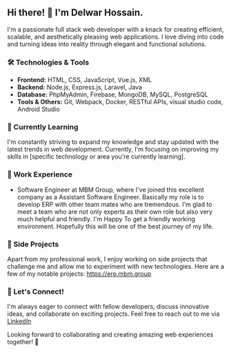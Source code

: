 ## Hi there! 👋 I'm Delwar Hossain.
I'm a passionate full stack web developer with a knack for creating efficient, scalable, and aesthetically pleasing web applications. I love diving into code and turning ideas into reality through elegant and functional solutions.

### 🛠️ Technologies & Tools
- **Frontend:** HTML, CSS, JavaScript, Vue.js, XML
- **Backend:** Node.js, Express.js, Laravel, Java
- **Database:** PhpMyAdmin, Firebase, MongoDB, MySQL, PostgreSQL
- **Tools & Others:** Git, Webpack, Docker, RESTful APIs, visual studio code, Android Studio

### 🌱 Currently Learning
I'm constantly striving to expand my knowledge and stay updated with the latest trends in web development. Currently, I'm focusing on improving my skills in [specific technology or area you're currently learning].

### 🏢 Work Experience
- Software Engineer at MBM Group, where I've joined this excellent company as a Assistant Software Engineer. Basically my role is to develop ERP with other team mates who are tremendous. I'm glad to meet a team who are not only experts as their own role but also very much helpful and friendly. I'm Happy To get a friendly working environment. Hopefully this will be one of the best journey of my life.

### 🚀 Side Projects
Apart from my professional work, I enjoy working on side projects that challenge me and allow me to experiment with new technologies. Here are a few of my notable projects:
https://erp.mbm.group

### 💬 Let's Connect!
I'm always eager to connect with fellow developers, discuss innovative ideas, and collaborate on exciting projects. Feel free to reach out to me via [LinkedIn](https://www.linkedin.com/in/delwarHossain10/)

Looking forward to collaborating and creating amazing web experiences together! 🚀

